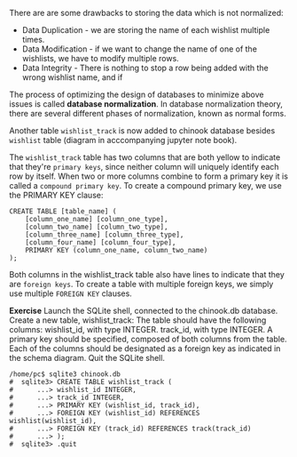 There are are some drawbacks to storing the data which is not normalized:

- Data Duplication - we are storing the name of each wishlist multiple times.
- Data Modification - if we want to change the name of one of the wishlists, we have to modify multiple rows.
- Data Integrity - There is nothing to stop a row being added with the wrong wishlist name, and if

The process of optimizing the design of databases to minimize above issues is called **database normalization**. In database normalization theory, there are several different phases of normalization, known as normal forms.

Another table `wishlist_track` is now added to chinook database besides `wishlist` table (diagram in acccompanying jupyter note book). 

The `wishlist_track` table has two columns that are both yellow to indicate that they're `primary keys`, since neither column will uniquely identify each row by itself. When two or more columns combine to form a primary key it is called a `compound primary key`. To create a compound primary key, we use the PRIMARY KEY clause:
```
CREATE TABLE [table_name] (
    [column_one_name] [column_one_type],
    [column_two_name] [column_two_type],
    [column_three_name] [column_three_type],
    [column_four_name] [column_four_type],
    PRIMARY KEY (column_one_name, column_two_name)
);
```
Both columns in the wishlist_track table also have lines to indicate that they are `foreign keys`. To create a table with multiple foreign keys, we simply use multiple `FOREIGN KEY` clauses.

**Exercise**
Launch the SQLite shell, connected to the chinook.db database.
Create a new table, wishlist_track:
The table should have the following columns:
wishlist_id, with type INTEGER.
track_id, with type INTEGER.
A primary key should be specified, composed of both columns from the table.
Each of the columns should be designated as a foreign key as indicated in the schema diagram.
Quit the SQLite shell.

```
/home/pc$ sqlite3 chinook.db
#  sqlite3> CREATE TABLE wishlist_track (
#      ...> wishlist_id INTEGER,
#      ...> track_id INTEGER,
#      ...> PRIMARY KEY (wishlist_id, track_id),
#      ...> FOREIGN KEY (wishlist_id) REFERENCES wishlist(wishlist_id),
#      ...> FOREIGN KEY (track_id) REFERENCES track(track_id)
#      ...> );
#  sqlite3> .quit

```
```


